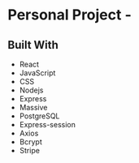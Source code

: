 # Personal Project - 



## Built With

* React
* JavaScript
* CSS
* Nodejs
* Express
* Massive
* PostgreSQL
* Express-session
* Axios
* Bcrypt
* Stripe